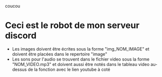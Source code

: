 <!DOCTYPE HTML>
<html>
  <body>
    <p>coucou</p>
    <h1>Ceci est le robot de mon serveur discord</h1>
    <ul>
      <li>Les images doivent être écrites sous la forme "img_NOM_IMAGE" et doivent être placées dans le repertoire "image"</li>
      <li>Les sons pour l'audio se trouvent dans le fichier video sous la forme "NOM_VIDEO.mp3" et doivent aussi être notés dans le tableau video au-dessus de la fonction avec le lien youtube à coté</li>
    </ul>
  </body>
 <html>
